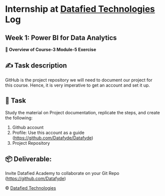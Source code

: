 # Internship at [Datafied Technologies](https://www.linkedin.com/company/datafiedhub) Log 
## Week 1: Power BI for Data Analytics 
**📝 Overview of Course-3 Module-5 Exercise**
  
  ## ✍ Task description
  GitHub is the project repository we will need to document our project for this course. Hence, it is very imperative to get an account and set it up.
  
  ## 🎯 Task
  Study the material on Project documentation, replicate the steps, and create the following:
  1. Github account
  2. Profile: Use this account as a guide (https://github.com/Datafyde/Datafyde)
  3. Project Repository
  
  ## 📦 Deliverable:
  Invite Datafied Academy to collaborate on your Git Repo (https://github.com/Datafyde)

© [Datafied Technologies](https://www.linkedin.com/company/datafiedhub/posts/?feedView=all)
